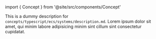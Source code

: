import { Concept } from '@site/src/components/Concept'

<Concept
  title = "Systems"
  kind  = "Core"
  block = {true}>
This is a dummy description for `concepts/typescript/ecs/systems/description.md`.
Lorem ipsum dolor sit amet, qui minim labore adipisicing minim sint cillum sint consectetur cupidatat.  
</Concept>

